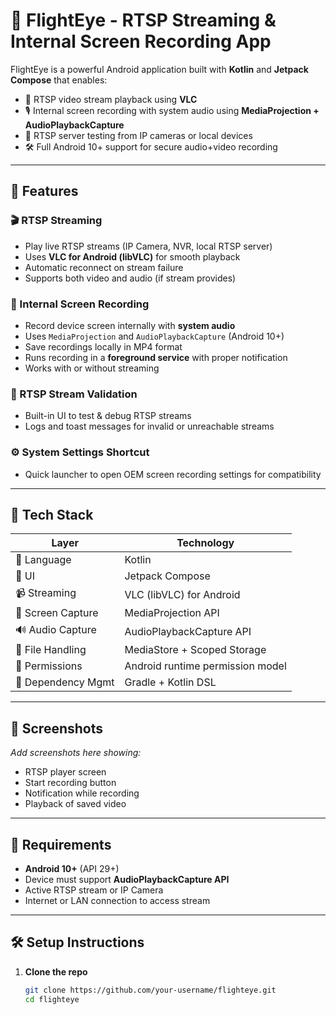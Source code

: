 # 🎥 FlightEye - RTSP Streaming & Internal Screen Recording App

FlightEye is a powerful Android application built with **Kotlin** and **Jetpack Compose** that enables:
- 📡 RTSP video stream playback using **VLC**
- 🎙️ Internal screen recording with system audio using **MediaProjection + AudioPlaybackCapture**
- 🧩 RTSP server testing from IP cameras or local devices
- 🛠️ Full Android 10+ support for secure audio+video recording

---

## 🚀 Features

### 🎬 RTSP Streaming
- Play live RTSP streams (IP Camera, NVR, local RTSP server)
- Uses **VLC for Android (libVLC)** for smooth playback
- Automatic reconnect on stream failure
- Supports both video and audio (if stream provides)

### 📲 Internal Screen Recording
- Record device screen internally with **system audio**
- Uses `MediaProjection` and `AudioPlaybackCapture` (Android 10+)
- Save recordings locally in MP4 format
- Runs recording in a **foreground service** with proper notification
- Works with or without streaming

### 🧪 RTSP Stream Validation
- Built-in UI to test & debug RTSP streams
- Logs and toast messages for invalid or unreachable streams

### ⚙️ System Settings Shortcut
- Quick launcher to open OEM screen recording settings for compatibility

---

## 🧰 Tech Stack

| Layer              | Technology                        |
|--------------------|------------------------------------|
| 🧠 Language         | Kotlin                             |
| 🎨 UI               | Jetpack Compose                    |
| 📹 Streaming        | VLC (libVLC) for Android           |
| 🎥 Screen Capture   | MediaProjection API                |
| 🔊 Audio Capture    | AudioPlaybackCapture API           |
| 📂 File Handling    | MediaStore + Scoped Storage        |
| 🧾 Permissions      | Android runtime permission model   |
| 🧼 Dependency Mgmt  | Gradle + Kotlin DSL                |

---

## 📸 Screenshots
_Add screenshots here showing:_
- RTSP player screen
- Start recording button
- Notification while recording
- Playback of saved video

---

## 📲 Requirements

- **Android 10+** (API 29+)
- Device must support **AudioPlaybackCapture API**
- Active RTSP stream or IP Camera
- Internet or LAN connection to access stream

---

## 🛠️ Setup Instructions

1. **Clone the repo**
   ```bash
   git clone https://github.com/your-username/flighteye.git
   cd flighteye
